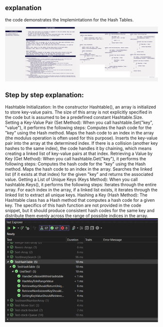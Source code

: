 ## explanation
 the code demonstrates the Implemintationn for the Hash Tables.


![white](white.jpg)

## Step by step explanation:
Hashtable Initialization:
In the constructor Hashtable(), an array is initialized to store key-value pairs. The size of this array is not explicitly specified in the code but is assumed to be a predefined constant Hashtable.Size.
Setting a Key-Value Pair (Set Method):
When you call hashtable.Set("key", "value"), it performs the following steps:
Computes the hash code for the "key" using the Hash method.
Maps the hash code to an index in the array (the modulus operation is often used for this purpose).
Inserts the key-value pair into the array at the determined index.
If there is a collision (another key hashes to the same index), the code handles it by chaining, which means creating a linked list of key-value pairs at that index.
Retrieving a Value by Key (Get Method):
When you call hashtable.Get("key"), it performs the following steps:
Computes the hash code for the "key" using the Hash method.
Maps the hash code to an index in the array.
Searches the linked list (if it exists at that index) for the given "key" and returns the associated value.
Getting a List of Unique Keys (Keys Method):
When you call hashtable.Keys(), it performs the following steps:
Iterates through the entire array.
For each index in the array, if a linked list exists, it iterates through the linked list to extract all unique keys.
Hashing a Key (Hash Method):
The Hashtable class has a Hash method that computes a hash code for a given key. The specifics of this hash function are not provided in the code snippet, but it should produce consistent hash codes for the same key and distribute them evenly across the range of possible indices in the array.
![test](test.png)

